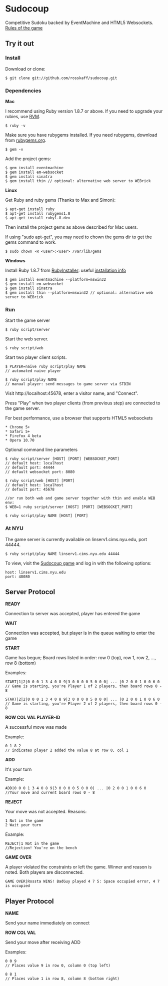 # Sudocoup #

Competitive Sudoku backed by EventMachine and HTML5 Websockets. 
[Rules of the game](http://www.cs.nyu.edu/courses/fall10/G22.2965-001/sudokill.html)

## Try it out ##

### Install ###

Download or clone:

	$ git clone git://github.com/rosskaff/sudocoup.git

### Dependencies ###

**Mac**

I recommend using Ruby version 1.8.7 or above. If you need to upgrade your rubies, use [RVM](http://rvm.beginrescueend.com/).

	$ ruby -v

Make sure you have rubygems installed. If you need rubygems, download from [rubygems.org](http://rubygems.org/pages/download).

	$ gem -v

Add the project gems:

	$ gem install eventmachine
	$ gem install em-websocket
	$ gem install sinatra
	$ gem install thin // optional: alternative web server to WEBrick

**Linux**

Get Ruby and ruby gems (Thanks to Max and Simon):

	$ apt-get install ruby
	$ apt-get install rubygems1.8
	$ apt-get install ruby1.8-dev

Then install the project gems as above described for Mac users.

If using "sudo apt-get", you may need to chown the gems dir to get the gems command to work.

	$ sudo chown -R <user>:<user> /var/lib/gems

**Windows**

Install Ruby 1.8.7 from [RubyInstaller](http://rubyinstaller.org): useful [installation info](http://ruby.about.com/od/beginningruby/ss/Installing-A-Ruby-Development-Environment-On-Windows.htm)

	$ gem install eventmachine --platform=mswin32
	$ gem install em-websocket
	$ gem install sinatra
	$ gem install thin --platform=mswin32 // optional: alternative web server to WEBrick

### Run ###

Start the game server

	$ ruby script/server

Start the web server.

	$ ruby script/web

Start two player client scripts.

	$ PLAYER=naive ruby script/play NAME
	// automated naive player
	
	$ ruby script/play NAME
	// manual player: send messages to game server via STDIN

Visit http://localhost:45678, enter a visitor name, and "Connect". 

Press "Play" when two player clients (from previous step) are connected to the game server.

For best performance, use a browser that supports HTML5 websockets

	* Chrome 5+
	* Safari 5+
	* Firefox 4 beta
	* Opera 10.70

Optional command line parameters

	$ ruby script/server [HOST] [PORT] [WEBSOCKET_PORT]
	// default host: localhost
	// default port: 44444
	// default websocket port: 8080
	
	$ ruby script/web [HOST] [PORT]
	// default host: localhost
	// default port: 45678

	//or run both web and game server together with thin and enable WEB env:
	$ WEB=1 ruby script/server [HOST] [PORT] [WEBSOCKET_PORT]

	$ ruby script/play NAME [HOST] [PORT]

### At NYU ###

The game server is currently available on linserv1.cims.nyu.edu, port 44444. 
	
	$ ruby script/play NAME linserv1.cims.nyu.edu 44444

To view, visit the [Sudocoup game](http://linserv1.cims.nyu.edu:45678) and log in with the following options:

	host: linserv1.cims.nyu.edu
	port: 48080

## Server Protocol ##

**READY**

Connection to server was accepted, player has entered the game


**WAIT**

Connection was accepted, but player is in the queue waiting to enter the game


**START**

Game has begun; Board rows listed in order: row 0 (top), row 1, row 2, ..., row 8 (bottom)

Examples:

	START|1|2|0 0 0 1 3 4 0 8 9|3 0 0 0 0 5 0 0 0| ... |0 2 0 0 1 0 0 6 0
	// Game is starting, you're Player 1 of 2 players, then board rows 0 - 8

	START|2|2|0 0 0 1 3 4 0 8 9|3 0 0 0 0 5 0 0 0| ... |0 2 0 0 1 0 0 6 0
	// Game is starting, you're Player 2 of 2 players, then board rows 0 - 8


**ROW COL VAL PLAYER-ID**

A successful move was made

Example:

	0 1 8 2
	// indicates player 2 added the value 8 at row 0, col 1


**ADD**

It's your turn

Example:

	ADD|0 0 0 1 3 4 0 8 9|3 0 0 0 0 5 0 0 0| ... |0 2 0 0 1 0 0 6 0
	//Your move and current board rows 0 - 8


**REJECT**

Your move was not accepted. Reasons:

	1 Not in the game
	2 Wait your turn

Example:

	REJECT|1 Not in the game
	//Rejection! You're on the bench


**GAME OVER**

A player violated the constraints or left the game. Winner and reason is noted. Both players are disconnected.

	GAME OVER|Rossta WINS! BadGuy played 4 7 5: Space occupied error, 4 7 is occupied


## Player Protocol ##


**NAME**

Send your name immediately on connect


**ROW COL VAL**

Send your move after receiving ADD

Examples:

	0 0 9
	// Places value 9 in row 0, column 0 (top left)

	8 8 1
	// Places value 1 in row 8, column 8 (bottom right)
